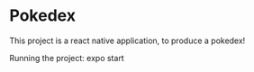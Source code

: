 # Pokedex

This project is a react native application, to produce a pokedex!

Running the project: expo start
